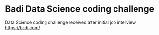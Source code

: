 # Badi Data Science coding challenge

Data Science coding challenge received after initial job interview  
https://badi.com/
